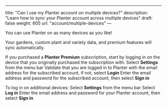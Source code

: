 ---
title: "Can I use my Planter account on multiple devices?"
description: "Learn how to sync your Planter account across multiple devices"
draft: false
weight: 605
url: "account/multiple-devices”
—

You can use Planter on as many devices as you like!

Your gardens, custom plant and variety data, and premium features will sync automatically.

If you purchased a **Planter Premium** subscription, start by logging in on the device that you originally purchased the subscription with:
Select **Settings** from the menu bar
Validate that you are logged in to Planter with the email address for the subscribed account, if not, select **Login**
Enter the email address and password for the subscribed account, then select **Sign in**

To log in on additional devices:
Select **Settings** from the menu bar
Select **Log in**
Enter the email address and password for your Planter account, then select **Sign in**
